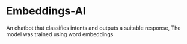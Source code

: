 # Embeddings-AI
An chatbot that classifies intents and outputs a suitable response, The model was trained using word embeddings
